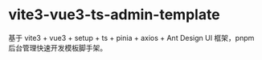 # vite3-vue3-ts-admin-template

基于 vite3 + vue3 + setup + ts + pinia + axios + Ant Design UI 框架，pnpm 后台管理快速开发模板脚手架。
